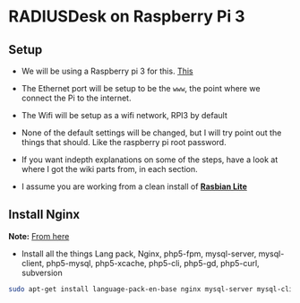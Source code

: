 # RADIUSDesk on Raspberry Pi 3
## Setup

* We will be using a Raspberry pi 3 for this. [This](https://www.raspberrypi.org/products/raspberry-pi-3-model-b/)

* The Ethernet port will be setup to be the `www`, the point where we connect the Pi to the internet.

* The Wifi will be setup as a wifi network, RPI3 by default

* None of the default settings will be changed, but I will try point out the things that should. Like the raspberry pi root password.

* If you want indepth explanations on some of the steps, have a look at where I got the wiki parts from, in each section.

* I assume you are working from a clean install of [__Rasbian Lite__](https://www.raspberrypi.org/downloads/raspbian/)

## Install Nginx
__Note:__ [From here](http://www.radiusdesk.com/getting_started/install_ubuntu_nginx)

* Install all the things
Lang pack, Nginx, php5-fpm, mysql-server, mysql-client, php5-mysql, php5-xcache, php5-cli, php5-gd, php5-curl, subversion

```bash
sudo apt-get install language-pack-en-base nginx mysql-server mysql-client php5-mysql php5-xcache php5-cli php5-gd php5-curl subversion
```
